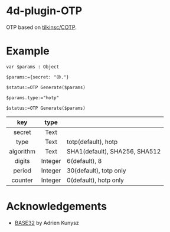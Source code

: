 # 4d-plugin-OTP
OTP based on [tilkinsc/COTP](https://github.com/tilkinsc/COTP).

# Example

```4d
var $params : Object

$params:={secret: "😣."}

$status:=OTP Generate($params)

$params.type:="hotp"

$status:=OTP Generate($params)
```

|key|type||
|:-:|:-:|:-|
|secret|Text||
|type|Text|totp(default), hotp|
|algorithm|Text|SHA1(default), SHA256, SHA512|
|digits|Integer|6(default), 8|
|period|Integer|30(default), totp only|
|counter|Integer|0(default), hotp only|

# Acknowledgements

* [BASE32](https://github.com/mjg59/tpmtotp/blob/master/base32.h) by Adrien Kunysz
